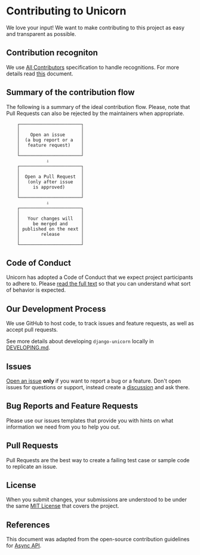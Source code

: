 # Contributing to Unicorn

We love your input! We want to make contributing to this project as easy and transparent as possible.

## Contribution recogniton

We use [All Contributors](https://allcontributors.org/docs/en/specification) specification to handle recognitions. For more details read [this](https://github.com/asyncapi/community/blob/master/recognize-contributors.md) document.

## Summary of the contribution flow

The following is a summary of the ideal contribution flow. Please, note that Pull Requests can also be rejected by the maintainers when appropriate.

```
    ┌───────────────────────┐
    │                       │
    │    Open an issue      │
    │  (a bug report or a   │
    │   feature request)    │
    │                       │
    └───────────────────────┘
               ⇩
    ┌───────────────────────┐
    │                       │
    │  Open a Pull Request  │
    │   (only after issue   │
    │     is approved)      │
    │                       │
    └───────────────────────┘
               ⇩
    ┌───────────────────────┐
    │                       │
    │   Your changes will   │
    │     be merged and     │
    │ published on the next │
    │        release        │
    │                       │
    └───────────────────────┘
```

## Code of Conduct

Unicorn has adopted a Code of Conduct that we expect project participants to adhere to. Please [read the full text](./CODE_OF_CONDUCT.md) so that you can understand what sort of behavior is expected.

## Our Development Process

We use GitHub to host code, to track issues and feature requests, as well as accept pull requests.

See more details about developing `django-unicorn` locally in [DEVELOPING.md](developing.md).

## Issues

[Open an issue](https://github.com/adamghill/django-unicorn/issues/new) **only** if you want to report a bug or a feature. Don't open issues for questions or support, instead create a [discussion](https://github.com/adamghill/django-unicorn/discussions/new) and ask there.

## Bug Reports and Feature Requests

Please use our issues templates that provide you with hints on what information we need from you to help you out.

## Pull Requests

Pull Requests are the best way to create a failing test case or sample code to replicate an issue.

## License

When you submit changes, your submissions are understood to be under the same [MIT License](https://github.com/adamghill/django-unicorn/blob/master/LICENSE) that covers the project.

## References

This document was adapted from the open-source contribution guidelines for [Async API](https://github.com/asyncapi/.github/blob/master/CONTRIBUTING.md).